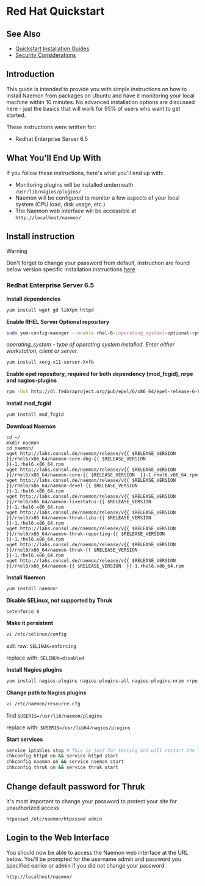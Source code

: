 # Red Hat Quickstart

## See Also
- [Quickstart Installation Guides](quickstart)
- [Security Considerations](security)


## Introduction

This guide is intended to provide you with simple instructions on how to install Naemon from packages on Ubuntu and have it monitoring your local machine within 10 minutes. No advanced installation options are discussed here - just the basics that will work for 95% of users who want to get started.

These instructions were written for:

* Redhat Enterprise Server 6.5

## What You'll End Up With

If you follow these instructions, here's what you'll end up with:


 - Monitoring plugins will be installed underneath `/usr/lib/nagios/plugins/`
 - Naemon will be configured to monitor a few aspects of your local system (CPU load, disk usage, etc.)
 - The Naemon web interface will be accessible at `http://localhost/naemon/`


## Install instruction 

> [!WARNING]
> Don't forget to change your password from default, instruction are found below version specific installation instructions [here](#change-default-password-for-thruk)

### Redhat Enterprise Server 6.5

**Install dependencies**

```bash
yum install wget gd libXpm httpd
```

**Enable RHEL Server Optional repository**

```bash
sudo yum-config-manager --enable rhel-6-[operating_system]-optional-rpms
```

*operating_system - type of operating system installed. Enter either workstation, client or server.*

```bash
yum install xorg-x11-server-Xvfb
```

**Enable epel repository, required for both dependency (mod_fcgid), nrpe and nagios-plugins**

```bash
rpm -Uvh http://dl.fedoraproject.org/pub/epel/6/x86_64/epel-release-6-8.noarch.rpm
```

**Install mod_fcgid**

```bash
yum install mod_fcgid
```

**Download Naemon**

```bash-vue
cd ~/
mkdir naemon
cd naemon/
wget http://labs.consol.de/naemon/release/v{{ $RELEASE_VERSION  }}/rhel6/x86_64/naemon-core-dbg-{{ $RELEASE_VERSION  }}-1.rhel6.x86_64.rpm
wget http://labs.consol.de/naemon/release/v{{ $RELEASE_VERSION  }}/rhel6/x86_64/naemon-core-{{ $RELEASE_VERSION  }}-1.rhel6.x86_64.rpm
wget http://labs.consol.de/naemon/release/v{{ $RELEASE_VERSION  }}/rhel6/x86_64/naemon-devel-{{ $RELEASE_VERSION  }}-1.rhel6.x86_64.rpm
wget http://labs.consol.de/naemon/release/v{{ $RELEASE_VERSION  }}/rhel6/x86_64/naemon-livestatus-{{ $RELEASE_VERSION  }}-1.rhel6.x86_64.rpm
wget http://labs.consol.de/naemon/release/v{{ $RELEASE_VERSION  }}/rhel6/x86_64/naemon-thruk-libs-{{ $RELEASE_VERSION  }}-1.rhel6.x86_64.rpm
wget http://labs.consol.de/naemon/release/v{{ $RELEASE_VERSION  }}/rhel6/x86_64/naemon-thruk-reporting-{{ $RELEASE_VERSION  }}-1.rhel6.x86_64.rpm
wget http://labs.consol.de/naemon/release/v{{ $RELEASE_VERSION  }}/rhel6/x86_64/naemon-thruk-{{ $RELEASE_VERSION  }}-1.rhel6.x86_64.rpm
wget http://labs.consol.de/naemon/release/v{{ $RELEASE_VERSION  }}/rhel6/x86_64/naemon-{{ $RELEASE_VERSION  }}-1.rhel6.x86_64.rpm
```

**Install Naemon**

```bash
yum install naemon*
```

**Disable SELinux, not supported by Thruk**

```
setenforce 0
```

**Make it persistent**

```bash
vi /etc/selinux/config
```

edit row: `SELINUX=enforcing`

replace with: `SELINUX=disabled`

**Install Nagios plugins**

```bash
yum install nagios-plugins nagios-plugins-all nagios-plugins-nrpe nrpe
```

**Change path to Nagios plugins**

```bash
vi /etc/naemon/resource.cfg 
```

find `$USER1$=/usr/lib/naemon/plugins`

replace with: `$USER1$=/usr/lib64/nagios/plugins`

**Start services**

```bash
service iptables stop # This is just for testing and will restart the firewall after reboot, please adjust your IP-tables accordingly
chkconfig httpd on && service httpd start
chkconfig naemon on && service naemon start
chkconfig thruk on && service thruk start
```

## Change default password for Thruk

It's most important to change your password to protect your site for unauthorized access

```
htpasswd /etc/naemon/htpasswd admin
```

## Login to the Web Interface

You should now be able to access the Naemon web interface at the URL below.  You'll be prompted for the username admin and password you specified earlier or admin if you did not change your password.

```
http://localhost/naemon/
```
